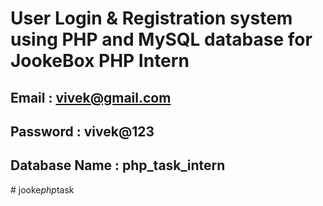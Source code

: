 # User Login & Registration system using PHP and MySQL database for JookeBox PHP Intern

## Email : vivek@gmail.com

## Password : vivek@123

## Database Name : php_task_intern

#   j o o k e _ p h p _ t a s k  
 